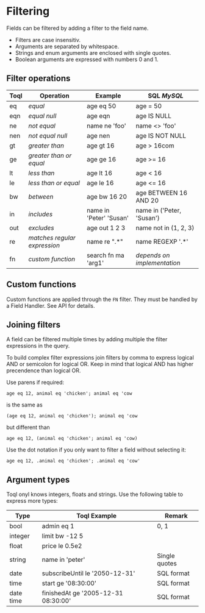 
# Filtering
 
Fields can be filtered by adding a filter to the field name. 

- Filters are case insensitiv.
- Arguments are separated by whitespace.
- Strings and enum arguments are enclosed with single quotes.
- Boolean arguments are expressed with numbers 0 and 1.


## Filter operations

Toql| Operation | Example | SQL _MySQL_
---|---|---|---
eq | _equal_	|	age eq 50  | age = 50 
eqn| _equal null_	|age eqn	|	age IS NULL
ne	| _not equal_	|name ne 'foo'	|name <> 'foo'
nen | _not equal null_|	age nen|	age IS NOT NULL
gt | _greater than_ | age gt 16 | age > 16com
ge | _greater than or equal_ | age ge 16 | age >= 16
lt | _less than_ | age lt 16 | age < 16
le | _less than or equal_ | age le 16 | age <= 16
bw | _between_ | age bw 16 20 | age BETWEEN 16 AND 20
in | _includes_ | name in 'Peter' 'Susan' | name in ('Peter, 'Susan')
out | _excludes_ | age out 1 2 3 | name not in (1, 2, 3)
re | _matches regular expression_ | name re ".\*" | name REGEXP '.*'
fn | _custom function_ | search fn ma 'arg1' | _depends on implementation_



## Custom functions
Custom functions are applied through the `FN` filter. They must be handled by a Field Handler. See API for details.


## Joining filters
A field can be filtered multiple times by adding multiple the filter expressions in the query.

To build complex filter expressions join filters by comma to express logical AND or semicolon for logical OR. 
Keep in mind that logical AND has higher precendence than logical OR. 

Use parens if required:

```toql 
age eq 12, animal eq 'chicken'; animal eq 'cow
```

is the same as

```toql 
(age eq 12, animal eq 'chicken'); animal eq 'cow
```

but different than

```toql 
age eq 12, (animal eq 'chicken'; animal eq 'cow)
```

Use the dot notation if you only want to filter a field without selecting it:

```toql 
age eq 12, .animal eq 'chicken'; .animal eq 'cow'
``` 

## Argument types
Toql onyl knows integers, floats and strings. Use the following table to express more types:

Type| Toql Example |Remark|
---|---|---|
bool| admin eq 1| 0, 1|
integer| limit  bw -12 5| |
float | price le 0.5e2| |
string| name in 'peter'| Single quotes|
date |subscribeUntil le '2050-12-31'|SQL format|
time |start ge '08:30:00'| SQL format|
date time |finishedAt ge '2005-12-31 08:30:00'| SQL format|
